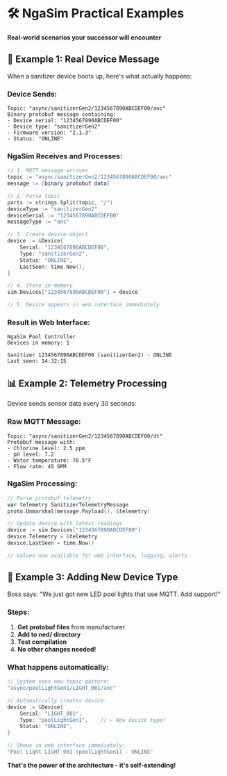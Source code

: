 # 🛠️ NgaSim Practical Examples

**Real-world scenarios your successor will encounter**

## 📡 **Example 1: Real Device Message**

When a sanitizer device boots up, here's what actually happens:

### **Device Sends:**
```
Topic: "async/sanitizerGen2/1234567890ABCDEF00/anc"
Binary protobuf message containing:
- Device serial: "1234567890ABCDEF00"  
- Device type: "sanitizerGen2"
- Firmware version: "2.1.3"
- Status: "ONLINE"
```

### **NgaSim Receives and Processes:**
```go
// 1. MQTT message arrives
topic := "async/sanitizerGen2/1234567890ABCDEF00/anc"
message := [binary protobuf data]

// 2. Parse topic
parts := strings.Split(topic, "/")
deviceType := "sanitizerGen2"
deviceSerial := "1234567890ABCDEF00"  
messageType := "anc"

// 3. Create device object
device := &Device{
    Serial: "1234567890ABCDEF00",
    Type: "sanitizerGen2", 
    Status: "ONLINE",
    LastSeen: time.Now(),
}

// 4. Store in memory
sim.Devices["1234567890ABCDEF00"] = device

// 5. Device appears in web interface immediately
```

### **Result in Web Interface:**
```
NgaSim Pool Controller
Devices in memory: 1

Sanitizer 1234567890ABCDEF00 (sanitizerGen2) - ONLINE
Last seen: 14:32:15
```

## 📊 **Example 2: Telemetry Processing**

Device sends sensor data every 30 seconds:

### **Raw MQTT Message:**
```
Topic: "async/sanitizerGen2/1234567890ABCDEF00/dt"
Protobuf message with:
- Chlorine level: 2.5 ppm
- pH level: 7.2
- Water temperature: 78.5°F
- Flow rate: 45 GPM
```

### **NgaSim Processing:**
```go
// Parse protobuf telemetry
var telemetry SanitizerTelemetryMessage
proto.Unmarshal(message.Payload(), &telemetry)

// Update device with latest readings  
device := sim.Devices["1234567890ABCDEF00"]
device.Telemetry = &telemetry
device.LastSeen = time.Now()

// Values now available for web interface, logging, alerts
```

## 🔧 **Example 3: Adding New Device Type**

Boss says: "We just got new LED pool lights that use MQTT. Add support!"

### **Steps:**
1. **Get protobuf files** from manufacturer
2. **Add to ned/ directory**
3. **Test compilation**
4. **No other changes needed!**

### **What happens automatically:**
```go
// System sees new topic pattern:
"async/poolLightGen1/LIGHT_001/anc"

// Automatically creates device:
device := &Device{
    Serial: "LIGHT_001",
    Type: "poolLightGen1",    // ← New device type!
    Status: "ONLINE",
}

// Shows in web interface immediately:
"Pool Light LIGHT_001 (poolLightGen1) - ONLINE"
```

**That's the power of the architecture - it's self-extending!**
